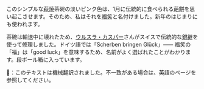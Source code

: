 <p>このシンプルな<abbr title="Hagi ware">萩焼</abbr>茶碗の淡いピンク色は、1月に伝統的に食べられる<abbr title="hanabira mochi">葩餅</abbr>を思い起こさせます。そのため、私はそれを<abbr title="fuku warai">福笑</abbr>と名付けました。新年のはじまりにも使われます。</p>
<p>茶碗は輸送中に壊れたため、<a href="https://www.japanraum.net/kintsugi">ウルスラ・カスパー</a>さんがスイスで伝統的な<abbr title="silver joinery">銀継</abbr>を使って修理しました。ドイツ語では「Scherben bringen Glück」⸺ 福笑の「福」は「good luck」を意味するため、名前がよく選ばれたことがわかります。段ボール箱に入っています。</p>
👾：このテキストは機械翻訳されました。不一致がある場合は、英語のページを参照してください。
